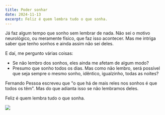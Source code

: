 ```yaml
---
title: Poder sonhar
date: 2024-11-13
excerpt: Feliz é quem lembra tudo o que sonha.
---
```


Já faz algum tempo que sonho sem lembrar de nada. Não sei o motivo neurológico, ou meramente físico, que faz isso acontecer. Mas me intriga saber que tenho sonhos e ainda assim não sei deles.

E daí, me pergunto várias coisas:
- Se não lembro dos sonhos, eles ainda me afetam de algum modo?
- Presumo que sonho todos os dias. Mas como não lembro, será possível que seja sempre o mesmo sonho, idêntico, igualzinho, todas as noites?

Fernando Pessoa escreveu que "o que há de mais reles nos sonhos é que todos os têm". Mas do que adianta isso se não lembramos deles.

Feliz é quem lembra tudo o que sonha.

<img src="/assets/images/tumblrgif.webp">


